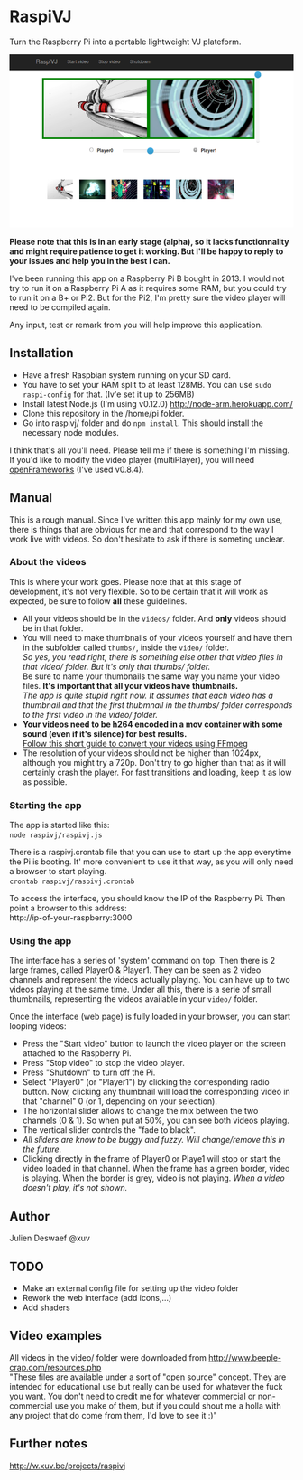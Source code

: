RaspiVJ
=======

Turn the Raspberry Pi into a portable lightweight VJ plateform.

![screenshot](https://raw.githubusercontent.com/xuv/RasPiVJ/master/screenshot.png)

**Please note that this is in an early stage (alpha), so it lacks functionnality and might require patience to get it working. 
But I'll be happy to reply to your issues and help you in the best I can.**

I've been running this app on a Raspberry Pi B bought in 2013. I would not try to run it on a Raspberry Pi A as it requires some RAM, but you could try to run it on a B+ or Pi2. But for the Pi2, I'm pretty sure the video player will need to be compiled again.

Any input, test or remark from you will help improve this application. 

Installation
------------

- Have a fresh Raspbian system running on your SD card.
- You have to set your RAM split to at least 128MB. You can use `sudo raspi-config` for that. (Iv'e set it up to 256MB)
- Install latest Node.js (I'm using v0.12.0) http://node-arm.herokuapp.com/
- Clone this repository in the /home/pi folder.
- Go into raspivj/ folder and do `npm install`. This should install the necessary node modules.

I think that's all you'll need. Please tell me if there is something I'm missing. 
If you'd like to modify the video player (multiPlayer), you will need [openFrameworks](http://openframeworks.cc/) (I've used v0.8.4). 

Manual
------

This is a rough manual. Since I've written this app mainly for my own use, there is things that are obvious for me and that correspond to the way I work live with videos. So don't hesitate to ask if there is someting unclear.

### About the videos
This is where your work goes. Please note that at this stage of development, it's not very flexible. So to be certain that it will work as expected, be sure to follow **all** these guidelines.

- All your videos should be in the `videos/` folder. And **only** videos should be in that folder.
- You will need to make thumbnails of your videos yourself and have them in the subfolder called `thumbs/`, inside the `video/` folder.  
  *So yes, you read right, there is something else other that video files in that video/ folder. But it's only that thumbs/ folder.*     
  Be sure to name your thumbnails the same way you name your video files. **It's important that all your videos have thumbnails.**  
  *The app is quite stupid right now. It assumes that each video has a thumbnail and that the first thubmnail in the thumbs/ folder corresponds to the first video in the video/ folder.*  
- **Your videos need to be h264 encoded in a mov container with some sound (even if it's silence) for best results.**  
  [Follow this short guide to convert your videos using FFmpeg](http://w.xuv.be/projects/raspivj#how_to_convert_your_videos_fro_the_raspivj)
- The resolution of your videos should not be higher than 1024px, although you might try a 720p. Don't try to go higher than that as it will certainly crash the player. For fast transitions and loading, keep it as low as possible.

### Starting the app

The app is started like this:  
`node raspivj/raspivj.js`

There is a raspivj.crontab file that you can use to start up the app everytime the Pi is booting. It' more convenient to use it that way, as you will only need a browser to start playing.  
`crontab raspivj/raspivj.crontab`

To access the interface, you should know the IP of the Raspberry Pi. Then point a browser to this address:  
http://ip-of-your-raspberry:3000

### Using the app
The interface has a series of 'system' command on top. Then there is 2 large frames, called Player0 & Player1. They can be seen as 2 video channels and represent the videos actually playing. You can have up to two videos playing at the same time. Under all this, there is a serie of small thumbnails, representing the videos available in your `video/` folder.

Once the interface (web page) is fully loaded in your browser, you can start looping videos:

- Press the "Start video" button to launch the video player on the screen attached to the Raspberry Pi. 
- Press "Stop video" to stop the video player.
- Press "Shutdown" to turn off the Pi.
- Select "Player0" (or "Player1") by clicking the corresponding radio button. Now, clicking any thumbnail will load the corresponding video in that "channel" 0 (or 1, depending on your selection). 
- The horizontal slider allows to change the mix between the two channels (0 & 1). So when put at 50%, you can see both videos playing.
- The vertical slider controls the "fade to black". 
- *All sliders are know to be buggy and fuzzy. Will change/remove this in the future.*
- Clicking directly in the frame of Player0 or Playe1 will stop or start the video loaded in that channel. When the frame has a green border, video is playing. When the border is grey, video is not playing. *When a video doesn't play, it's not shown.*

Author
------
Julien Deswaef @xuv

TODO
----
- Make an external config file for setting up the video folder
- Rework the web interface (add icons,…)
- Add shaders

Video examples
--------------
All videos in the video/ folder were downloaded from http://www.beeple-crap.com/resources.php  
"These files are available under a sort of "open source" concept. They are intended for educational use but really can be used for whatever the fuck you want. You don't need to credit me for whatever commercial or non-commercial use you make of them, but if you could shout me a holla with any project that do come from them, I'd love to see it :)"

Further notes
-------------
http://w.xuv.be/projects/raspivj
